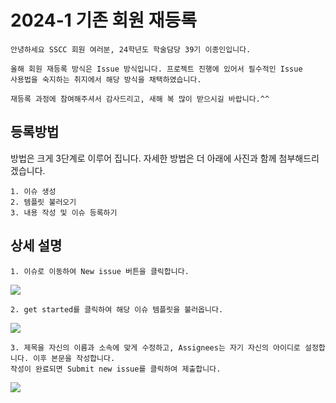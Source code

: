 # 2024-1 기존 회원 재등록
```
안녕하세요 SSCC 회원 여러분, 24학년도 학술담당 39기 이종인입니다.

올해 회원 재등록 방식은 Issue 방식입니다. 프로젝트 진행에 있어서 필수적인 Issue
사용법을 숙지하는 취지에서 해당 방식을 채택하였습니다.

재등록 과정에 참여해주셔서 감사드리고, 새해 복 많이 받으시길 바랍니다.^^
```
## 등록방법

방법은 크게 3단계로 이루어 집니다. 자세한 방법은 더 아래에 사진과 함께 첨부해드리겠습니다.
```
1. 이슈 생성
2. 템플릿 불러오기
3. 내용 작성 및 이슈 등록하기
````

## 상세 설명
```
1. 이슈로 이동하여 New issue 버튼을 클릭합니다.
```
<img src="https://github.com/SoongSilComputingClub/2024-1-Member-Re-Registration-Issue/blob/main/images/1.%20issue%20%ED%81%B4%EB%A6%AD%20-%20%EB%B3%B5%EC%82%AC%EB%B3%B8.png?raw=true">

```
2. get started를 클릭하여 해당 이슈 템플릿을 불러옵니다.
```
<img src="https://github.com/SoongSilComputingClub/2024-1-Member-Re-Registration-Issue/blob/main/images/2.get%20started%20%ED%81%B4%EB%A6%AD%20-%20%EB%B3%B5%EC%82%AC%EB%B3%B8.png?raw=true">

```
3. 제목을 자신의 이름과 소속에 맞게 수정하고, Assignees는 자기 자신의 아이디로 설정합니다. 이후 본문을 작성합니다.
작성이 완료되면 Submit new issue를 클릭하여 제출합니다.
```
<img src="https://github.com/SoongSilComputingClub/2024-1-Member-Re-Registration-Issue/blob/main/images/3.%20%EC%9D%B4%EC%8A%88%20%EB%82%B4%EC%9A%A9%20%EC%9E%91%EC%84%B1%20-%20%EB%B3%B5%EC%82%AC%EB%B3%B8.png?raw=true">
